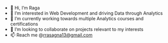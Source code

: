 - 👋 Hi, I’m Raga
- 👀 I’m interested in Web Development and driving Data through Analytics
- 🌱 I’m currently working towards multiple Analytics courses and certifications
- 💞️ I’m looking to collaborate on projects relevant to my interests
- 📫 Reach me @rrasagna13@gmail.com
